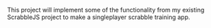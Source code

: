 This project will implement some of the functionality from my existing ScrabbleJS project to make a singleplayer scrabble training app.